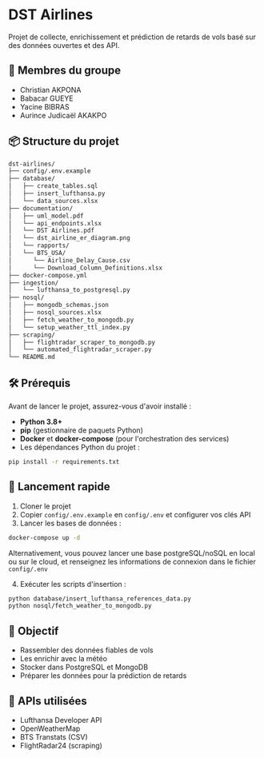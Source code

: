 # DST Airlines

Projet de collecte, enrichissement et prédiction de retards de vols basé sur des données ouvertes et des API.

## 👥 Membres du groupe

- Christian AKPONA
- Babacar GUEYE
- Yacine BIBRAS
- Aurince Judicaël AKAKPO

## 📦 Structure du projet

``` bash
dst-airlines/
├── config/.env.example
├── database/
│   ├── create_tables.sql
│   ├── insert_lufthansa.py
│   └── data_sources.xlsx
├── documentation/
│   ├── uml_model.pdf
│   └── api_endpoints.xlsx
│   └── DST Airlines.pdf
│   └── dst_airline_er_diagram.png
│   └── rapports/
│   └── BTS_USA/
│      └── Airline_Delay_Cause.csv
│      └── Download_Column_Definitions.xlsx
├── docker-compose.yml
├── ingestion/
│   └── lufthansa_to_postgresql.py
├── nosql/
│   ├── mongodb_schemas.json
│   ├── nosql_sources.xlsx
│   ├── fetch_weather_to_mongodb.py
│   └── setup_weather_ttl_index.py
├── scraping/
│   ├── flightradar_scraper_to_mongodb.py
│   └── automated_flightradar_scraper.py
└── README.md
```

## 🛠️ Prérequis

Avant de lancer le projet, assurez-vous d'avoir installé :

- **Python 3.8+**
- **pip** (gestionnaire de paquets Python)
- **Docker** et **docker-compose** (pour l'orchestration des services)
- Les dépendances Python du projet :

```bash
pip install -r requirements.txt
```

## 🚀 Lancement rapide

1. Cloner le projet
2. Copier `config/.env.example` en `config/.env` et configurer vos clés API
3. Lancer les bases de données :

```bash
docker-compose up -d
```

Alternativement, vous pouvez lancer une base postgreSQL/noSQL en local ou sur le cloud, et renseignez les informations de connexion dans le fichier `config/.env`

4. Exécuter les scripts d'insertion :

```bash
python database/insert_lufthansa_references_data.py
python nosql/fetch_weather_to_mongodb.py
```

## 🧠 Objectif

- Rassembler des données fiables de vols
- Les enrichir avec la météo
- Stocker dans PostgreSQL et MongoDB
- Préparer les données pour la prédiction de retards

## 🔗 APIs utilisées

- Lufthansa Developer API
- OpenWeatherMap
- BTS Transtats (CSV)
- FlightRadar24 (scraping)